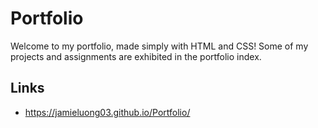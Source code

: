 # Portfolio

Welcome to my portfolio, made simply with HTML and CSS! Some of my projects and assignments are exhibited in the portfolio index.


## Links
* https://jamieluong03.github.io/Portfolio/